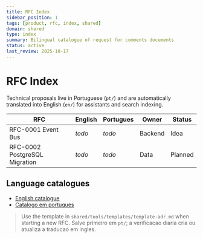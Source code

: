 ```yaml
---
title: RFC Index
sidebar_position: 1
tags: [product, rfc, index, shared]
domain: shared
type: index
summary: Bilingual catalogue of request for comments documents
status: active
last_review: 2025-10-17
---
```


# RFC Index

Technical proposals live in Portuguese (`pt/`) and are automatically translated into English (`en/`) for assistants and search indexing.

| RFC | English | Portugues | Owner | Status |
|-----|---------|-----------|-------|--------|
| RFC-0001 Event Bus | _todo_ | _todo_ | Backend | Idea |
| RFC-0002 PostgreSQL Migration | _todo_ | _todo_ | Data | Planned |

## Language catalogues

- [English catalogue](en/README.md)
- [Catalogo em portugues](pt/README.md)

> Use the template in `shared/tools/templates/template-adr.md` when starting a new RFC. Salve primeiro em `pt/`; a verificacao diaria cria ou atualiza a traducao em ingles.
